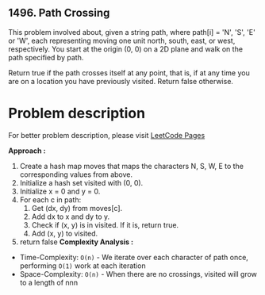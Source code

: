 ## 1496. Path Crossing

This problem involved about, given a string path, where path[i] = 'N', 'S', 'E' or 'W', each representing moving one unit north, south, east, or west, respectively. You start at the origin (0, 0) on a 2D plane and walk on the path specified by path.<br/>

Return true if the path crosses itself at any point, that is, if at any time you are on a location you have previously visited. Return false otherwise.

# Problem description

For better problem description, please visit [LeetCode Pages](https://leetcode.com/problems/path-crossing/description/)

**Approach :**<br/>

1. Create a hash map moves that maps the characters N, S, W, E to the corresponding values from above.
2. Initialize a hash set visited with (0, 0).
3. Initialize x = 0 and y = 0.
4. For each c in path:
    1. Get (dx, dy) from moves[c].
    2. Add dx to x and dy to y.
    3. Check if (x, y) is in visited. If it is, return true.
    4. Add (x, y) to visited.
5. return false
   **Complexity Analysis :**<br/>

-   Time-Complexity: `O(n)` - We iterate over each character of path once, performing `O(1)` work at each iteration
-   Space-Complexity: `O(n)` - When there are no crossings, visited will grow to a length of nnn
